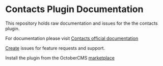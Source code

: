# Contacts Plugin Documentation

This repository holds raw documentation and issues for the the contacts plugin.

For documentation please visit [Contacts official documentation](https://oc-contacts.fytinnovations.com)

[Create](https://github.com/fytinnovations/oc-contacts/issues) issues for feature requests and support.

Install the plugin from the OctoberCMS [marketplace](https://octobercms.com/plugin/fytinnovations-contacts)